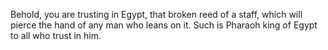 Behold, you are trusting in Egypt, that broken reed of a staff, which will pierce the hand of any man who leans on it. Such is Pharaoh king of Egypt to all who trust in him.
